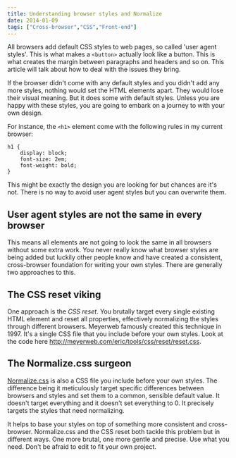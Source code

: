 ```yaml
---
title: Understanding browser styles and Normalize
date: 2014-01-09
tags: ["Cross-browser","CSS","Front-end"]
---
```


All browsers add default CSS styles to web pages, so called 'user agent styles'. This is what makes a `<button>` actually look like a button. This is what creates the margin between paragraphs and headers and so on. This article will talk about how to deal with the issues they bring.

If the browser didn't come with any default styles and you didn't add any more styles, nothing would set the HTML elements apart. They would lose their visual meaning. But it does some with default styles. Unless you are happy with these styles, you are going to embark on a journey to with your own design.

For instance, the `<h1>` element come with the following rules in my current browser:

    h1 {
        display: block;
        font-size: 2em;
        font-weight: bold;
    }

This might be exactly the design you are looking for but chances are it's not. There is no way to avoid user agent styles but you can overwrite them.

## User agent styles are not the same in every browser

This means all elements are not going to look the same in all browsers without some extra work. You never really know what browser styles are being added but luckily other people know and have created a consistent, cross-browser foundation for writing your own styles. There are generally two approaches to this.

## The CSS reset viking

One approach is the _CSS reset_. You brutally target every single existing HTML element and reset all properties, effectively normalizing the styles through different browsers. Meyerweb famously created this technique in 1997. It's a single CSS file that you include before your own styles. Look at the code here http://meyerweb.com/eric/tools/css/reset/reset.css.

## The Normalize.css surgeon

[Normalize.css](http://necolas.github.com/normalize.css/) is also a CSS file you include before your own styles. The difference being it meticulously target specific differences between browsers and styles and set them to a common, sensible default value. It doesn't target everything and it doesn't set everything to 0. It precisely targets the styles that need normalizing.

It helps to base your styles on top of something more consistent and cross-browser. Normalize.css and the CSS reset both tackle this problem but in different ways. One more brutal, one more gentle and precise. Use what you need. Don't be afraid to edit to fit your own project.
